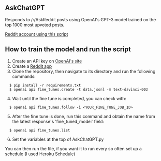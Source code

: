 ## AskChatGPT
Responds to /r/AskReddit posts using OpenAI's GPT-3 model trained on the top 1000 most upvoted posts.

[Reddit account using this script](https://www.reddit.com/u/OrganRobber)

## How to train the model and run the script
1. Create an API key on [OpenAI's site](https://platform.openai.com/account/api-keys)
2. Create a [Reddit app](https://www.reddit.com/prefs/apps)
3. Clone the repository, then navigate to its directory and run the following commands:
```
  $ pip install -r requirements.txt
  $ openai api fine_tunes.create -t data.jsonl -m text-davinci-003
```
4. Wait until the fine tune is completed, you can check with:
```
  $ openai api fine_tunes.follow -i <YOUR_FINE_TUNE_JOB_ID>
```
5. After the fine tune is done, run this command and obtain the name from the latest response's 'fine_tuned_model' field:
```
  $ openai api fine_tunes.list
```
6. Set the variables at the top of AskChatGPT.py

You can then run the file, if you want it to run every so often set up a schedule (I used Heroku Schedule)
